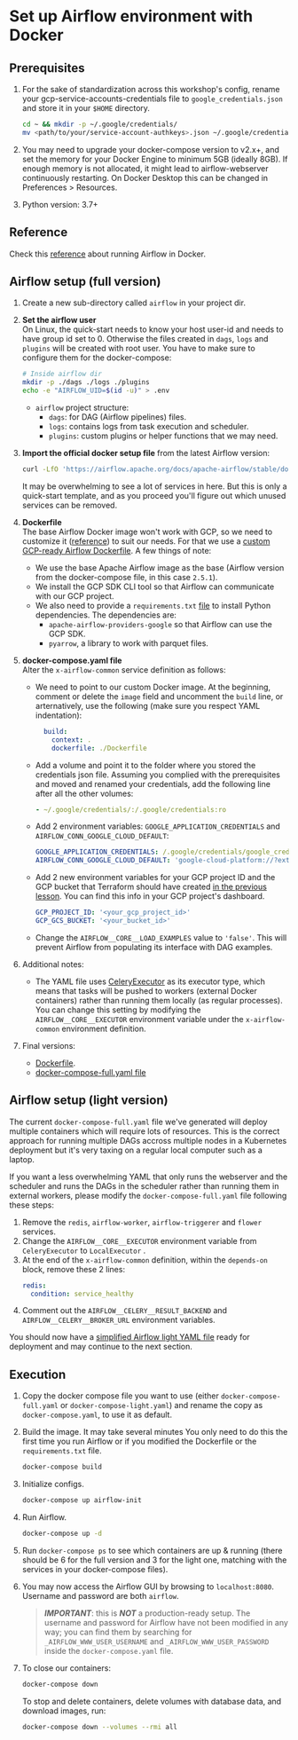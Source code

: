 # Set up Airflow environment with Docker

## Prerequisites

1. For the sake of standardization across this workshop's config, rename your gcp-service-accounts-credentials file to `google_credentials.json` and store it in your `$HOME` directory.

    ``` bash
    cd ~ && mkdir -p ~/.google/credentials/
    mv <path/to/your/service-account-authkeys>.json ~/.google/credentials/google_credentials.json
    ```

1. You may need to upgrade your docker-compose version to v2.x+, and set the memory for your Docker Engine to minimum 5GB (ideally 8GB). If enough memory is not allocated, it might lead to airflow-webserver continuously restarting. On Docker Desktop this can be changed in Preferences > Resources.

1. Python version: 3.7+

## Reference

Check this [reference](https://airflow.apache.org/docs/apache-airflow/stable/howto/docker-compose/index.html) about running Airflow in Docker.


## Airflow setup (full version)

1. Create a new sub-directory called `airflow` in your project dir.

1. **Set the airflow user**  
On Linux, the quick-start needs to know your host user-id and needs to have group id set to 0. Otherwise the files created in `dags`, `logs` and `plugins` will be created with root user. You have to make sure to configure them for the docker-compose:

    ```bash
    # Inside airflow dir
    mkdir -p ./dags ./logs ./plugins
    echo -e "AIRFLOW_UID=$(id -u)" > .env
    ```

    * `airflow` project structure:
        + `dags`: for DAG (Airflow pipelines) files.
        + `logs`: contains logs from task execution and scheduler.
        + `plugins`: custom plugins or helper functions that we may need.

1. **Import the official docker setup file** from the latest Airflow version:

   ```bash
   curl -LfO 'https://airflow.apache.org/docs/apache-airflow/stable/docker-compose.yaml'
   ```

   It may be overwhelming to see a lot of services in here. But this is only a quick-start template, and as you proceed you'll figure out which unused services can be removed.

1. **Dockerfile**  
The base Airflow Docker image won't work with GCP, so we need to customize it ([reference](https://airflow.apache.org/docs/docker-stack/recipes.html)) to suit our needs. For that we use a [custom GCP-ready Airflow Dockerfile](./airflow/Dockerfile). A few things of note:
    * We use the base Apache Airflow image as the base (Airflow version from the docker-compose file, in this case `2.5.1`).
    * We install the GCP SDK CLI tool so that Airflow can communicate with our GCP project.
    * We also need to provide a `requirements.txt` [file](./airflow/requirements.txt) to install Python dependencies. The dependencies are:
        * `apache-airflow-providers-google` so that Airflow can use the GCP SDK.
        * `pyarrow`, a library to work with parquet files.

1. **docker-compose.yaml file**  
Alter the `x-airflow-common` service definition as follows:
   * We need to point to our custom Docker image. At the beginning, comment or delete the `image` field and uncomment the `build` line, or arternatively, use the following (make sure you respect YAML indentation):
      ```yaml
        build:
          context: .
          dockerfile: ./Dockerfile
      ```
    * Add a volume and point it to the folder where you stored the credentials json file. Assuming you complied with the prerequisites and moved and renamed your credentials, add the following line after all the other volumes:
      ```yaml
      - ~/.google/credentials/:/.google/credentials:ro
      ```
    * Add 2 environment variables: `GOOGLE_APPLICATION_CREDENTIALS` and `AIRFLOW_CONN_GOOGLE_CLOUD_DEFAULT`:
      ```yaml
      GOOGLE_APPLICATION_CREDENTIALS: /.google/credentials/google_credentials.json
      AIRFLOW_CONN_GOOGLE_CLOUD_DEFAULT: 'google-cloud-platform://?extra__google_cloud_platform__key_path=/.google/credentials/google_credentials.json'
      ```
    * Add 2 new environment variables for your GCP project ID and the GCP bucket that Terraform should have created [in the previous lesson](https://github.com/sergiogrz/dataeng_dtc/tree/main/week1_basics_n_setup/terraform_gcp/terraform_setup.md). You can find this info in your GCP project's dashboard.
      ```yaml
      GCP_PROJECT_ID: '<your_gcp_project_id>'
      GCP_GCS_BUCKET: '<your_bucket_id>'
      ```
    * Change the `AIRFLOW__CORE__LOAD_EXAMPLES` value to `'false'`. This will prevent Airflow from populating its interface with DAG examples.

1. Additional notes:
    * The YAML file uses [CeleryExecutor](https://airflow.apache.org/docs/apache-airflow/stable/executor/celery.html) as its executor type, which means that tasks will be pushed to workers (external Docker containers) rather than running them locally (as regular processes). You can change this setting by modifying the `AIRFLOW__CORE__EXECUTOR` environment variable under the `x-airflow-common` environment definition.

1. Final versions:
    * [Dockerfile](./airflow/Dockerfile).
    * [docker-compose-full.yaml file](./airflow/docker-compose-full.yaml)


## Airflow setup (light version)

The current `docker-compose-full.yaml` file we've generated will deploy multiple containers which will require lots of resources. This is the correct approach for running multiple DAGs accross multiple nodes in a Kubernetes deployment but it's very taxing on a regular local computer such as a laptop.

If you want a less overwhelming YAML that only runs the webserver and the scheduler and runs the DAGs in the scheduler rather than running them in external workers, please modify the `docker-compose-full.yaml` file following these steps:

1. Remove the `redis`, `airflow-worker`, `airflow-triggerer` and `flower` services.
1. Change the `AIRFLOW__CORE__EXECUTOR` environment variable from `CeleryExecutor` to `LocalExecutor` .
1. At the end of the `x-airflow-common` definition, within the `depends-on` block, remove these 2 lines:
    ```yaml
    redis:
      condition: service_healthy
    ```
1. Comment out the `AIRFLOW__CELERY__RESULT_BACKEND` and `AIRFLOW__CELERY__BROKER_URL` environment variables.

You should now have a [simplified Airflow light YAML file](./airflow/docker-compose-light.yaml) ready for deployment and may continue to the next section.


## Execution

1. Copy the docker compose file you want to use (either `docker-compose-full.yaml` or `docker-compose-light.yaml`) and rename the copy as `docker-compose.yaml`, to use it as default.

1. Build the image. It may take several minutes You only need to do this the first time you run Airflow or if you modified the Dockerfile or the `requirements.txt` file.
    ```bash
    docker-compose build
    ```
1. Initialize configs.
    ```bash
    docker-compose up airflow-init
    ```
1. Run Airflow.
    ```bash
    docker-compose up -d
    ```

1. Run `docker-compose ps` to see which containers are up & running (there should be 6 for the full version and 3 for the light one, matching with the services in your docker-compose files).

1. You may now access the Airflow GUI by browsing to `localhost:8080`. Username and password are both `airflow`.

    >***IMPORTANT***: this is ***NOT*** a production-ready setup. The username and password for Airflow have not been modified in any way; you can find them by searching for `_AIRFLOW_WWW_USER_USERNAME` and `_AIRFLOW_WWW_USER_PASSWORD` inside the `docker-compose.yaml` file.

1. To close our containers:
    ```bash
    docker-compose down
    ```

    To stop and delete containers, delete volumes with database data, and download images, run:
    ```bash
    docker-compose down --volumes --rmi all
    ```